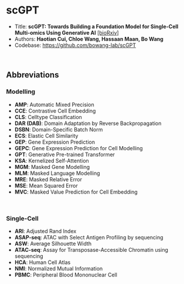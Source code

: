 # scGPT

- Title: **scGPT: Towards Building a Foundation Model for Single-Cell Multi-omics Using Generative AI** [[bioRxiv]](https://www.biorxiv.org/content/10.1101/2023.04.30.538439)
- Authors: **Haotian Cui, Chloe Wang, Hassaan Maan, Bo Wang**
- Codebase: https://github.com/bowang-lab/scGPT

<br>

## Abbreviations

### Modelling

- **AMP**: Automatic Mixed Precision
- **CCE**: Contrastive Cell Embedding
- **CLS**: Celltype Classification
- **DAR (DAB)**: Domain Adaptation by Reverse Backpropagation
- **DSBN**: Domain-Specific Batch Norm
- **ECS**: Elastic Cell Similarity
- **GEP**: Gene Expression Prediction
- **GEPC**: Gene Expression Prediction for Cell Modelling
- **GPT**: Generative Pre-trained Transformer
- **KSA**: Kernelized Self-Attention
- **MGM**: Masked Gene Modelling
- **MLM**: Masked Language Modelling
- **MRE**: Masked Relative Error
- **MSE**: Mean Squared Error
- **MVC**: Masked Value Prediction for Cell Embedding

<br>

### Single-Cell

- **ARI**: Adjusted Rand Index
- **ASAP-seq**: ATAC with Select Antigen Profiling by sequencing
- **ASW**: Average Silhouette Width
- **ATAC-seq**: Assay for Transposase-Accessible Chromatin using sequencing
- **HCA**: Human Cell Atlas
- **NMI**: Normalized Mutual Information
- **PBMC**: Peripheral Blood Mononuclear Cell

<br>


